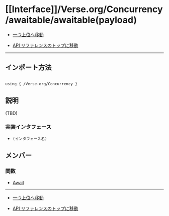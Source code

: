 # [[Interface]]/Verse.org/Concurrency/awaitable/awaitable(payload)

- [一つ上位へ移動](../main.md)

- [API リファレンスのトップに移動](/main.md)

---

## インポート方法

```verse

using { /Verse.org/Concurrency }

```

## 説明

(TBD)

### 実装インタフェース

- `(インタフェース名)`

## メンバー

### 関数

- [Await](./F_Await/main.md)

---

- [一つ上位へ移動](../main.md)

- [API リファレンスのトップに移動](/main.md)
